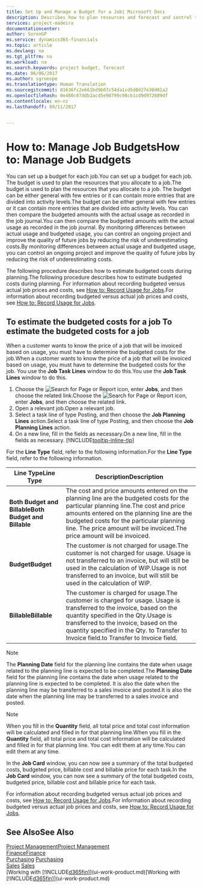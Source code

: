 ```yaml
---
title: Set Up and Manage a Budget for a Job| Microsoft Docs
description: Describes how to plan resources and forecast and control the costs of a project by setting up a budget for each job.
services: project-madeira
documentationcenter: 
author: SorenGP
ms.service: dynamics365-financials
ms.topic: article
ms.devlang: na
ms.tgt_pltfrm: na
ms.workload: na
ms.search.keywords: project budget, forecast
ms.date: 06/06/2017
ms.author: sgroespe
ms.translationtype: Human Translation
ms.sourcegitcommit: 81636fc2e661bd9b07c54da1cd5d0d27e30d01a2
ms.openlocfilehash: 0e480c67ddb2acd5e98799c98cb1cd9d972889df
ms.contentlocale: en-nz
ms.lasthandoff: 09/11/2017


---
```

# <a name="how-to-manage-job-budgets"></a><span data-ttu-id="5d538-103">How to: Manage Job Budgets</span><span class="sxs-lookup"><span data-stu-id="5d538-103">How to: Manage Job Budgets</span></span>
<span data-ttu-id="5d538-104">You can set up a budget for each job.</span><span class="sxs-lookup"><span data-stu-id="5d538-104">You can set up a budget for each job.</span></span> <span data-ttu-id="5d538-105">The budget is used to plan the resources that you allocate to a job.</span><span class="sxs-lookup"><span data-stu-id="5d538-105">The budget is used to plan the resources that you allocate to a job.</span></span> <span data-ttu-id="5d538-106">The budget can be either general with few entries or it can contain more entries that are divided into activity levels.</span><span class="sxs-lookup"><span data-stu-id="5d538-106">The budget can be either general with few entries or it can contain more entries that are divided into activity levels.</span></span> <span data-ttu-id="5d538-107">You can then compare the budgeted amounts with the actual usage as recorded in the job journal.</span><span class="sxs-lookup"><span data-stu-id="5d538-107">You can then compare the budgeted amounts with the actual usage as recorded in the job journal.</span></span> <span data-ttu-id="5d538-108">By monitoring differences between actual usage and budgeted usage, you can control an ongoing project and improve the quality of future jobs by reducing the risk of underestimating costs.</span><span class="sxs-lookup"><span data-stu-id="5d538-108">By monitoring differences between actual usage and budgeted usage, you can control an ongoing project and improve the quality of future jobs by reducing the risk of underestimating costs.</span></span>

<span data-ttu-id="5d538-109">The following procedure describes how to estimate budgeted costs during planning.</span><span class="sxs-lookup"><span data-stu-id="5d538-109">The following procedure describes how to estimate budgeted costs during planning.</span></span> <span data-ttu-id="5d538-110">For information about recording budgeted versus actual job prices and costs, see [How to: Record Usage for Jobs](projects-how-record-job-usage.md).</span><span class="sxs-lookup"><span data-stu-id="5d538-110">For information about recording budgeted versus actual job prices and costs, see [How to: Record Usage for Jobs](projects-how-record-job-usage.md).</span></span>  

## <span data-ttu-id="5d538-111"><a name="JobBudgetCosts"></a> To estimate the budgeted costs for a job</span><span class="sxs-lookup"><span data-stu-id="5d538-111"><a name="JobBudgetCosts"></a> To estimate the budgeted costs for a job</span></span>
<span data-ttu-id="5d538-112">When a customer wants to know the price of a job that will be invoiced based on usage, you must have to determine the budgeted costs for the job.</span><span class="sxs-lookup"><span data-stu-id="5d538-112">When a customer wants to know the price of a job that will be invoiced based on usage, you must have to determine the budgeted costs for the job.</span></span> <span data-ttu-id="5d538-113">You use the **Job Task Lines** window to do this.</span><span class="sxs-lookup"><span data-stu-id="5d538-113">You use the **Job Task Lines** window to do this.</span></span>

1. <span data-ttu-id="5d538-114">Choose the ![Search for Page or Report](media/ui-search/search_small.png "Search for Page or Report icon") icon, enter **Jobs**, and then choose the related link.</span><span class="sxs-lookup"><span data-stu-id="5d538-114">Choose the ![Search for Page or Report](media/ui-search/search_small.png "Search for Page or Report icon") icon, enter **Jobs**, and then choose the related link.</span></span>  
2. <span data-ttu-id="5d538-115">Open a relevant job.</span><span class="sxs-lookup"><span data-stu-id="5d538-115">Open a relevant job.</span></span>
3. <span data-ttu-id="5d538-116">Select a task line of type Posting, and then choose the **Job Planning Lines** action.</span><span class="sxs-lookup"><span data-stu-id="5d538-116">Select a task line of type Posting, and then choose the **Job Planning Lines** action.</span></span>
4. <span data-ttu-id="5d538-117">On a new line, fill in the fields as necessary.</span><span class="sxs-lookup"><span data-stu-id="5d538-117">On a new line, fill in the fields as necessary.</span></span> [!INCLUDE[tooltip-inline-tip](includes/tooltip-inline-tip_md.md)]   

<span data-ttu-id="5d538-118">For the **Line Type** field, refer to the following information.</span><span class="sxs-lookup"><span data-stu-id="5d538-118">For the **Line Type** field, refer to the following information.</span></span>  

| <span data-ttu-id="5d538-119">Line Type</span><span class="sxs-lookup"><span data-stu-id="5d538-119">Line Type</span></span> | <span data-ttu-id="5d538-120">Description</span><span class="sxs-lookup"><span data-stu-id="5d538-120">Description</span></span> |
| --- | --- |
| <span data-ttu-id="5d538-121">**Both Budget and Billable**</span><span class="sxs-lookup"><span data-stu-id="5d538-121">**Both Budget and Billable**</span></span> |<span data-ttu-id="5d538-122">The cost and price amounts entered on the planning line are the budgeted costs for the particular planning line.</span><span class="sxs-lookup"><span data-stu-id="5d538-122">The cost and price amounts entered on the planning line are the budgeted costs for the particular planning line.</span></span> <span data-ttu-id="5d538-123">The price amount will be invoiced.</span><span class="sxs-lookup"><span data-stu-id="5d538-123">The price amount will be invoiced.</span></span> |
| <span data-ttu-id="5d538-124">**Budget**</span><span class="sxs-lookup"><span data-stu-id="5d538-124">**Budget**</span></span> |<span data-ttu-id="5d538-125">The customer is not charged for usage.</span><span class="sxs-lookup"><span data-stu-id="5d538-125">The customer is not charged for usage.</span></span> <span data-ttu-id="5d538-126">Usage is not transferred to an invoice, but will still be used in the calculation of WIP.</span><span class="sxs-lookup"><span data-stu-id="5d538-126">Usage is not transferred to an invoice, but will still be used in the calculation of WIP.</span></span> |
| <span data-ttu-id="5d538-127">**Billable**</span><span class="sxs-lookup"><span data-stu-id="5d538-127">**Billable**</span></span> |<span data-ttu-id="5d538-128">The customer is charged for usage.</span><span class="sxs-lookup"><span data-stu-id="5d538-128">The customer is charged for usage.</span></span> <span data-ttu-id="5d538-129">Usage is transferred to the invoice, based on the quantity specified in the Qty.</span><span class="sxs-lookup"><span data-stu-id="5d538-129">Usage is transferred to the invoice, based on the quantity specified in the Qty.</span></span> <span data-ttu-id="5d538-130">to Transfer to Invoice field.</span><span class="sxs-lookup"><span data-stu-id="5d538-130">to Transfer to Invoice field.</span></span> |

> [!NOTE]  
>   <span data-ttu-id="5d538-131">The **Planning Date** field for the planning line contains the date when usage related to the planning line is expected to be completed.</span><span class="sxs-lookup"><span data-stu-id="5d538-131">The **Planning Date** field for the planning line contains the date when usage related to the planning line is expected to be completed.</span></span> <span data-ttu-id="5d538-132">It is also the date when the planning line may be transferred to a sales invoice and posted.</span><span class="sxs-lookup"><span data-stu-id="5d538-132">It is also the date when the planning line may be transferred to a sales invoice and posted.</span></span>  

> [!NOTE]  
>   <span data-ttu-id="5d538-133">When you fill in the **Quantity** field, all total price and total cost information will be calculated and filled in for that planning line.</span><span class="sxs-lookup"><span data-stu-id="5d538-133">When you fill in the **Quantity** field, all total price and total cost information will be calculated and filled in for that planning line.</span></span> <span data-ttu-id="5d538-134">You can edit them at any time.</span><span class="sxs-lookup"><span data-stu-id="5d538-134">You can edit them at any time.</span></span>

<span data-ttu-id="5d538-135">In the **Job Card** window, you can now see a summary of the total budgeted costs, budgeted price, billable cost and billable price for each task.</span><span class="sxs-lookup"><span data-stu-id="5d538-135">In the **Job Card** window, you can now see a summary of the total budgeted costs, budgeted price, billable cost and billable price for each task.</span></span>

<span data-ttu-id="5d538-136">For information about recording budgeted versus actual job prices and costs, see [How to: Record Usage for Jobs](projects-how-record-job-usage.md).</span><span class="sxs-lookup"><span data-stu-id="5d538-136">For information about recording budgeted versus actual job prices and costs, see [How to: Record Usage for Jobs](projects-how-record-job-usage.md).</span></span>

## <a name="see-also"></a><span data-ttu-id="5d538-137">See Also</span><span class="sxs-lookup"><span data-stu-id="5d538-137">See Also</span></span>
[<span data-ttu-id="5d538-138">Project Management</span><span class="sxs-lookup"><span data-stu-id="5d538-138">Project Management</span></span>](projects-manage-projects.md)  
[<span data-ttu-id="5d538-139">Finance</span><span class="sxs-lookup"><span data-stu-id="5d538-139">Finance</span></span>](finance.md)  
<span data-ttu-id="5d538-140">[Purchasing](purchasing-manage-purchasing.md)       </span><span class="sxs-lookup"><span data-stu-id="5d538-140">[Purchasing](purchasing-manage-purchasing.md)       </span></span>  
<span data-ttu-id="5d538-141">[Sales](sales-manage-sales.md)    </span><span class="sxs-lookup"><span data-stu-id="5d538-141">[Sales](sales-manage-sales.md)    </span></span>  
<span data-ttu-id="5d538-142">[Working with [!INCLUDE[d365fin](includes/d365fin_md.md)]](ui-work-product.md)</span><span class="sxs-lookup"><span data-stu-id="5d538-142">[Working with [!INCLUDE[d365fin](includes/d365fin_md.md)]](ui-work-product.md)</span></span>  

